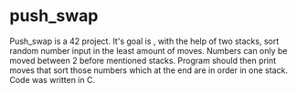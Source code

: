 # push_swap
Push_swap is a 42 project.
It's goal is , with the help of two stacks, sort random number input in the least amount of moves. Numbers can only be moved between 2 before mentioned stacks. Program should then print moves that sort those numbers which at the end are in order in one stack.
Code was written in C.
